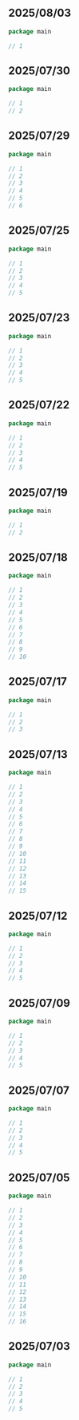 ## 2025/08/03

```go
package main

// 1
```

## 2025/07/30

```go
package main

// 1
// 2
```

## 2025/07/29

```go
package main

// 1
// 2
// 3
// 4
// 5
// 6
```

## 2025/07/25

```go
package main

// 1
// 2
// 3
// 4
// 5
```

## 2025/07/23

```go
package main

// 1
// 2
// 3
// 4
// 5
```

## 2025/07/22

```go
package main

// 1
// 2
// 3
// 4
// 5
```

## 2025/07/19

```go
package main

// 1
// 2
```

## 2025/07/18

```go
package main

// 1
// 2
// 3
// 4
// 5
// 6
// 7
// 8
// 9
// 10
```

## 2025/07/17

```go
package main

// 1
// 2
// 3
```

## 2025/07/13

```go
package main

// 1
// 2
// 3
// 4
// 5
// 6
// 7
// 8
// 9
// 10
// 11
// 12
// 13
// 14
// 15
```

## 2025/07/12

```go
package main

// 1
// 2
// 3
// 4
// 5
```

## 2025/07/09

```go
package main

// 1
// 2
// 3
// 4
// 5
```

## 2025/07/07

```go
package main

// 1
// 2
// 3
// 4
// 5
```

## 2025/07/05

```go
package main

// 1
// 2
// 3
// 4
// 5
// 6
// 7
// 8
// 9
// 10
// 11
// 12
// 13
// 14
// 15
// 16
```

## 2025/07/03

```go
package main

// 1
// 2
// 3
// 4
// 5
```